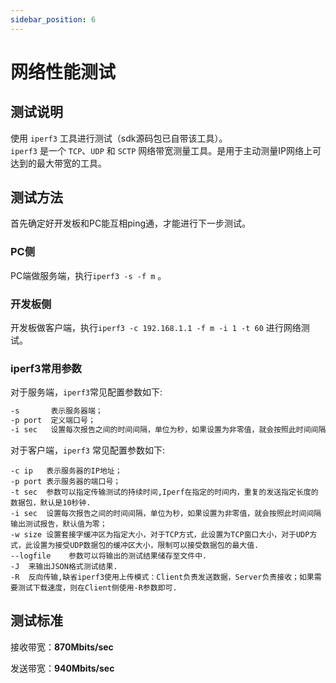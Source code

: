 ```yaml
---
sidebar_position: 6
---
```


# 网络性能测试

## 测试说明

使用 `iperf3` 工具进行测试（sdk源码包已自带该工具）。  
`iperf3` 是一个 `TCP`、`UDP` 和 `SCTP` 网络带宽测量工具。是用于主动测量IP网络上可达到的最大带宽的工具。

## 测试方法

首先确定好开发板和PC能互相ping通，才能进行下一步测试。

### PC侧

PC端做服务端，执行`iperf3 -s -f m` 。

### 开发板侧

开发板做客户端，执行`iperf3 -c 192.168.1.1 -f m -i 1 -t 60` 进行网络测试。

### iperf3常用参数

对于服务端，`iperf3`常见配置参数如下:

```bash
-s       表示服务器端；
-p port  定义端口号；
-i sec   设置每次报告之间的时间间隔，单位为秒，如果设置为非零值，就会按照此时间间隔输出测试报告，默认值为零
```

对于客户端，`iperf3` 常见配置参数如下:

```shell
-c ip   表示服务器的IP地址；
-p port 表示服务器的端口号；
-t sec  参数可以指定传输测试的持续时间,Iperf在指定的时间内，重复的发送指定长度的数据包，默认是10秒钟.
-i sec  设置每次报告之间的时间间隔，单位为秒，如果设置为非零值，就会按照此时间间隔输出测试报告，默认值为零；
-w size 设置套接字缓冲区为指定大小，对于TCP方式，此设置为TCP窗口大小，对于UDP方式，此设置为接受UDP数据包的缓冲区大小，限制可以接受数据包的最大值.
--logfile    参数可以将输出的测试结果储存至文件中.
-J  来输出JSON格式测试结果.
-R  反向传输,缺省iperf3使用上传模式：Client负责发送数据，Server负责接收；如果需要测试下载速度，则在Client侧使用-R参数即可.
```

## 测试标准

接收带宽：**870Mbits/sec**  

发送带宽：**940Mbits/sec**